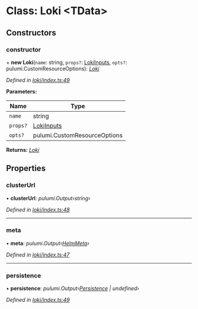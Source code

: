 
# Class: Loki <**TData**>

## Constructors

###  constructor

\+ **new Loki**(`name`: string, `props?`: [LokiInputs](../interfaces/__kloudlib_loki_.lokiinputs.md), `opts?`: pulumi.CustomResourceOptions): *[Loki](__kloudlib_loki_.loki.md)*

*Defined in [loki/index.ts:49](https://github.com/Place1/kloudlib/blob/27a9d16/packages/loki/index.ts#L49)*

**Parameters:**

Name | Type |
------ | ------ |
`name` | string |
`props?` | [LokiInputs](../interfaces/__kloudlib_loki_.lokiinputs.md) |
`opts?` | pulumi.CustomResourceOptions |

**Returns:** *[Loki](__kloudlib_loki_.loki.md)*

## Properties

###  clusterUrl

• **clusterUrl**: *pulumi.Output‹string›*

*Defined in [loki/index.ts:48](https://github.com/Place1/kloudlib/blob/27a9d16/packages/loki/index.ts#L48)*

___

###  meta

• **meta**: *pulumi.Output‹[HelmMeta](../interfaces/_abstractions_index_.helmmeta.md)›*

*Defined in [loki/index.ts:47](https://github.com/Place1/kloudlib/blob/27a9d16/packages/loki/index.ts#L47)*

___

###  persistence

• **persistence**: *pulumi.Output‹[Persistence](../interfaces/_abstractions_index_.persistence.md) | undefined›*

*Defined in [loki/index.ts:49](https://github.com/Place1/kloudlib/blob/27a9d16/packages/loki/index.ts#L49)*
